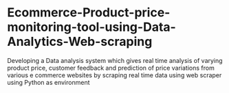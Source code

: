 # Ecommerce-Product-price-monitoring-tool-using-Data-Analytics-Web-scraping
Developing a Data analysis system which gives real time analysis of varying product price, customer feedback and prediction of price variations from various e commerce websites by scraping real time data using web scraper using Python as environment
